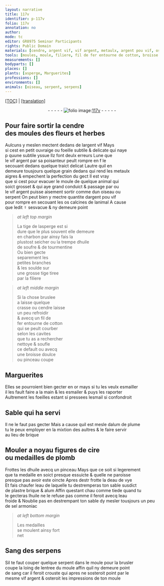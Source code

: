 ```yaml
---
layout: narrative
title: 117v
identifier: p-117v
folio: 117v
annotation: no
author:
mode: tc
editor: GR8975 Seminar Participants
rights: Public Domain
materials: [cendre, argent vif, vif argent, metaulx, argent pou vif, os calcines de lanimal, ☿, charbon, huile de soufre & de tourmentine, soulde, crasse, fil de fer, cotton, or, esmailler, esmailer, esmail, alum de plume, brique, cire, plomb, huile, eau de vye, eau, plastre, alum, eau froide, sel armoniac, Sang des serpens, sang]
tools: [moules, moule, filiere, fil de fer entourne de cotton, broisse doulce, pinceau coupe, pinceau]
measurements: []
bodyparts: []
places: []
plants: [asperge, Marguerites]
professions: []
environments: []
animals: [oiseau, serpent, serpens]
---
```


 <p><a href="{{ site.baseurl }}/diplomatic/">[TOC]</a> | <a href="{{ site.baseurl }}/texts/p-117v_tl/" target="_blank">[translation]</a></p><div class="folio" align="center">- - - - - <a href="http://gallica.bnf.fr/ark:/12148/btv1b10500001g/f240.image" target="_blank"><img src="https://cu-mkp.github.io/2017-workshop-edition/assets/photo-icon.png" alt="folio image: " style="display:inline-block; margin-bottom:-3px;"/>117v</a> - - - - - </div>  
  

## Pour faire sortir la <span class="m">cendre</span><br/> des <span class="tl">moules</span> des fleurs et herbes

 
Aulcuns y <span class="del">meslen</span> mectent dedans de l<span class="m">argent vif</span> Mays<br/> si cest en petit ouvraige ou foeille subtile & delicate qui naye<br/> <span class="del">p</span> quune subtile yssue Ilz font deulx erreurs Lune que<br/> le <span class="m">vif argent</span> par sa poisanteur peult rompre en <span class="del">f</span> le<br/> secouant dedans quelque traict delicat Lautre quil en<br/> demeure tousjours quelque grain dedans qui rend les <span class="m">metaulx</span><br/> aigres & empechent la perfection du gect Il est vray<br/> que si cest pour evacuer le <span class="tl">moule</span> de quelque animal qui<br/> soict grosset & qui aye grand conduict & passage par ou<br/> le <span class="m">vif argent</span> puisse aisement sortir co<span class="exp">mm</span>e dun <span class="al">oiseau</span> ou<br/> <span class="al">serpent</span> On peut bien y mectre quantite d<span class="m">argent <span class="del">pou</span> vif</span><br/> pour rompre en secouant les <span class="m">os calcines de lanimal</span> A cause<br/> que ledit <span class="m">☿</span> sesvacue & ny demeure point
 
> *at left top margin*
> 
> 
>   La tige de l<span class="pa">asperge</span> est si<br/> dure que le plus souvent elle demeure<br/> en <span class="m">charbon</span> par ainsy fais la<br/> plustost seicher ou la trempe d<span class="m">huile<br/> de soufre & de tourmentine</span><br/> Ou bien gecte<br/> separement les<br/> petites branches<br/> & les <span class="m">soulde</span> sur<br/> une grosse tige tiree<br/> par la <span class="tl">filiere</span>
 
> *at left middle margin*
> 
> 
>   Si la chose bruslee<br/> a laisse quelque<br/> <span class="m">crasse</span> ou <span class="m">cendre</span> laisse<br/> un peu refroidir<br/> & avecq un <span class="tl"><span class="m">fil de<br/> fer</span> entourne de <span class="m">cotton</span></span><br/> qui se peult courber<br/> selon les cavites<br/> que tu as a rechercher<br/> nettoye & soufle<br/> ce default ou avecq<br/> une <span class="tl">broisse doulce</span><br/> ou <span class="tl">pinceau coupe</span>
 
 
  

## <span class="pa">Marguerites</span>

 
Elles se pourroient bien gecter en <span class="m">or</span> mays si tu les veulx <span class="m">esmailler</span><br/> il les fault faire a la main & les <span class="m">esmailer</span> & puys les raporter<br/> Aultrement les foeilles estant si pressees l<span class="m">esmail</span> si confondroit
 
 
  

## Sable qui ha servi

 
Il ne le faut pas gecter Mais a cause quil est mesle d<span class="m">alum de plume</span><br/> tu le peux employer en la mixtion des aultres & le faire servir<br/> au lieu de <span class="m">brique</span>
 
 
  

## Mouler a noyau figures de <span class="m">cire</span><br/> ou medailles de <span class="m">plomb</span>

 
Frottes les d<span class="m">huile</span> avecq un <span class="tl">pinceau</span> Mays que ce soit si legerem<span class="exp">ent</span><br/> que ta medaille en soict presque essuicte & quelle ne paroisse<br/> presque pas avoir este oincte Apres <span class="del">destr</span> frotte la d<span class="m">eau de vye</span><br/> Et fais chaufer l<span class="m">eau</span> de laquelle tu destremperas ton sable susdict<br/> de <span class="m">plastre</span> <span class="m">brique</span> & <span class="m">alum</span> Affin questant <span class="del">chau</span> co<span class="exp">mm</span>e tiede quand tu<br/> le gecteras l<span class="m">huile</span> ne le refuse pas co<span class="exp">mm</span>e il feroit avecq l<span class="m">eau<br/> froide</span> <span class="add">& Noublie pas en destrempa<span class="exp">n</span>t ton sable dy mesler tousjours un peu<br/> de <span class="m">sel armoniac</span></span>
 
> *at left bottom margin*
> 
> 
>   Les medailles<br/> se moulent ainsy fort<br/> net
 
 
  

## <span class="m">Sang des <span class="al">serpens</span></span>

 
Sil te faut couper quelque <span class="al">serpent</span> dans le <span class="tl">moule</span> pour la brusler<br/> coupe la loing de lentree du <span class="tl">moule</span> affin quil ny demeure point<br/> de <span class="m">sang</span> car il feroit crouste qui apres ne sosteroit point par le<br/> mesme <span class="m">vif argent</span> & osteroit les impressions de ton <span class="tl">moule</span>
 
 